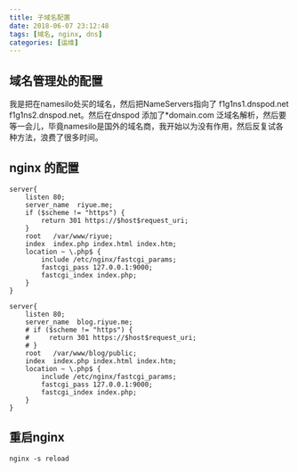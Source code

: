 ```yaml
---
title: 子域名配置
date: 2018-06-07 23:12:48
tags: [域名, nginx, dns]
categories: [运维]
---
```

## 域名管理处的配置
我是把在namesilo处买的域名，然后把NameServers指向了 f1g1ns1.dnspod.net f1g1ns2.dnspod.net。然后在dnspod 添加了*domain.com 泛域名解析，然后要等一会儿，毕竟namesilo是国外的域名商，我开始以为没有作用，然后反复试各种方法，浪费了很多时间。

## nginx 的配置
    server{
        listen 80;
        server_name  riyue.me;
        if ($scheme != "https") {
            return 301 https://$host$request_uri;
        }
        root   /var/www/riyue;
        index  index.php index.html index.htm;
        location ~ \.php$ {
            include /etc/nginx/fastcgi_params;
            fastcgi_pass 127.0.0.1:9000;
            fastcgi_index index.php;
        }
    }

    server{
        listen 80;
        server_name  blog.riyue.me;
        # if ($scheme != "https") {
        #     return 301 https://$host$request_uri;
        # }
        root   /var/www/blog/public;
        index  index.php index.html index.htm;
        location ~ \.php$ {
            include /etc/nginx/fastcgi_params;
            fastcgi_pass 127.0.0.1:9000;
            fastcgi_index index.php;
        }
    }
## 重启nginx
    nginx -s reload
